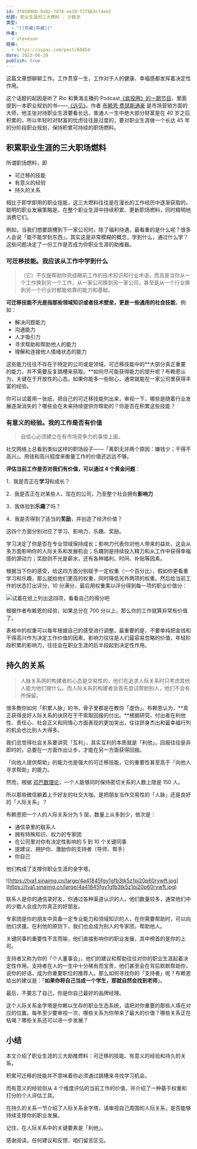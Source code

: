 ```yaml
---
id: 3f85090b-9a02-fd78-ee38-f27863cf4ee5
标题: 职业生涯的三大燃料 - 少数派
类型:
  - "[[剪藏|剪藏]]"
作者:
  - stevesun
链接:
  - https://sspai.com/post/60854
date: 2023-06-20
publish: true
---
```

  
这篇文章想聊聊工作。工作贯穿一生，工作对于人的健康、幸福感都发挥着决定性作用。  
  
这个话题的起因是听了 Rio 和黄海主播的 Podcast[《疯投圈》的一期节目](https://sspai.com/link?target=https%3A%2F%2Fcrazy.capital%2F44)，里面提到一本职业规划的书——[《远见》](https://book.douban.com/subject/27609489/)。作者 [布赖恩·费瑟斯通豪](https://book.douban.com/subject%5Fsearch?search%5Ftext=%E5%B8%83%E8%B5%96%E6%81%A9%C2%B7%E8%B4%B9%E7%91%9F%E6%96%AF%E9%80%9A%E8%B1%AA) 是市场营销方面的大师，他主张对待职业生涯要看长远，普通人一生中绝大部分财富是在 40 岁之后积累的，所以年轻时对财富的忧虑往往是过度的，要对职业生涯做一个长达 45 年的分阶段职业规划，保持积累可持续的职场燃料。  
  
## 积累职业生涯的三大职场燃料  
  
所谓职场燃料，即  
  
- 可迁移的技能  
- 有意义的经验  
- 持久的关系  
  
相比于即学即用的职业技能，这三大燃料往往是在漫长的工作经历中逐渐获取的。聪明的职业发展策略是，在整个职业生涯中持续积累、更新职场燃料，同时精明地消费它们。  
  
例如，当我们想要跳槽到下一家公司时，除了福利待遇，最看重的是什么呢？很多人会说「能不能学到东西」。其实这是非常模糊的概念，学到什么，通过什么学？这些问题决定了一份工作是否成为你职业生涯的助推器。  
  
### 可迁移技能。我应该从工作中学到什么  
  
> （它）不仅是帮助你完成眼前工作的技术知识和行业术语，而且是当你从一个工作换到另一个工作，从一家公司换到另一家公司，甚至是从一个行业换到另一个行业时都能依靠的能力和基础。  
  
**可迁移技能不光是指那些领域知识或者技术壁垒，更是一些通用的社会技能**，例如：  
  
- 解决问题能力  
- 沟通能力  
- 人才吸引力  
- 寻求帮助和帮助他人的能力  
- 理解和连接他人情绪状态的能力  
  
这些能力往往不存在于特定的公司或是领域。可迁移技能中的**大部分真正重要的能力，并不需要反复跳槽来获取。**如何尽可能获得能力的提升呢？布赖恩认为，关键在于开放性的心态。如果你能多一些耐心，通常就能在一家公司里获得丰富的经验。  
  
你可以试着用一张纸，把自己的可迁移技能列出来，审视一下，哪些是随着行业发展逐渐消失的？哪些会在未来持续提供你帮助的？你是否在积累这些技能？  
  
### 有意义的经验。我的工作是否有价值  
  
> 自信心必须建立在有市场竞争力的事情上面。  
  
社交网络上总看到类似这样的职场段子——「离职无非两个原因：嫌钱少；干得不高兴」。用钱和高兴程度来衡量工作的价值还远远不够。  
  
**评估当前工作是否对我们有价值，可以通过 4 个黄金问题**：  
  
1．我是否正在**学习**和成长？  
  
2．我是否正在对某些人、现在的公司，乃至整个社会拥有**影响力**  
  
3．我体验到**乐趣**了吗？  
  
4．我是否得到了适当的**奖励**，并创造了经济价值？  
  
这四个方面分别对应了学习、影响力、乐趣、奖励。  
  
学习决定了你是否在专业领域保持成长；影响力代表你对他人带来的益处，这会从多方面影响你的人际关系和发展机会；乐趣则是持续投入精力和从工作中获得幸福感的源动力；奖励则不光是薪水，还有各种福利、时间、补贴等因素。  
  
根据当下你的感受，给这四方面分别赋予一定权重（一个百分比），假如你更看重学习和乐趣，那么就给他们更高的权重，同时降低另外两项的权重。然后给当前工作的状态打出评分，10 分满分，最后用权重乘以评分得到每一项的职业价值分：  
  
![试着在纸上列出这四项，看看自己的得分吧](https://tva1.sinaimg.cn/large/4a41845fgy1gfb2tptkq6j218i0d8gn3.jpg)  
  
根据作者布赖恩的经验，如果总分在 700 分以上，那么你的工作就算非常有价值了。  
  
表格中的权重可以每年根据自己的感受进行调整。最重要的是，不要单纯把金钱和干得高兴作为决定工作价值的因素。影响力往往是人们最容易忽略的价值，年轻阶段积累的影响力，往往会在职业生涯的后半段起到决定性作用。  
  
## 持久的关系  
  
> 人脉关系网的构建者的心态是交易性的，他们在追求人际关系时只考虑其他人能为他们做什么。而人际关系的构建者会首先尝试帮助别人，他们不会有所保留。  
  
很多教你如何「积累人脉」的书，骨子里都是在教你「虚伪」。布赖恩认为，**真正获得良好人际关系的诀窍在于不索取回报的付出。**根据研究，付出者在利他性、责任心、社会正义和同情心方面表现的更加突出，往往跻身杰出和最幸福行列的机会也比别人大得多。  
  
我们总觉得社会关系要讲究「互利」，其实互利的本质就是「利他」。回报往往是非即时的，总要在一方面作出让步，才能在另一方面获得回报。  
  
「向他人提供帮助」的能力也是强大的可迁移技能，它的重要性甚至高于「向他人寻求帮助」的能力。  
  
然而，根据 [邓巴数理论](https://sspai.com/link?target=https%3A%2F%2Fzh.wikipedia.org%2Fzh-hans%2F%25E9%2582%2593%25E5%25B7%25B4%25E6%2595%25B0)，一个人能够同时保持密切关系的人数上限是 150 人。  
  
所以那些微信躺着上千好友的社交大咖，是把朋友当作交易性的「人脉」还是良好的「人际关系」？  
  
布赖恩把一个人的人际关系分为 5 层，数量上从多到少，依次是：  
  
- 通信录里的联系人  
- 拥有特殊知识、权力的专家团  
- 在公司里对你有决定性影响的 5 到 10 个关键同事  
- 提建议、拥护你、激励你的支持者（导师、帮手）  
- 你自己  
  
他们构成了支撑你职业生涯的金字塔。  
  
![https://tva1.sinaimg.cn/large/4a41845fgy1gfb3tk5z1pj20p60rywft.jpg](https://tva1.sinaimg.cn/large/4a41845fgy1gfb3tk5z1pj20p60rywft.jpg)  
  
联系人是你的通信录好友，你通过各种渠道认识的人。他们数量较多，通常他们中的少数人会成为你真正的好朋友。  
  
专家团是你的朋友中具备一定专业能力和领域知识的人，在你需要帮助时，可以向他们求援。在利他的原则下，我们也会成为别人的专家团，帮助他人。  
  
关键同事的重要性不言而喻，他们直接影响你的职业发展，其中榜首的是你的上司。  
  
支持者又称为你的「个人董事会」，他们的建议和帮助往往对你的职业生涯起着决定性作用。支持者在人的一生中十分稀有而宝贵，他们甚至会在背后默默帮助你，说你的好话，成为你重要职位的推荐人。那么如何寻找你的「支持者」呢？布赖恩给出的建议是：「**如果你将自己当成一个学生，那就自然会找到老师**」。  
  
最后，不要忘了自己，你是你自己最好的品牌经理。  
  
这个人际关系金字塔是你赖以生存的职业生态系统，请把对你重要的那些人填在对应的位置。每年至少要审视一次，哪些关系为你带来了最大的价值？哪些关系正在枯竭？哪些关系还可以进一步发展？  
  
## 小结  
  
本文介绍了职业生涯的三大助推燃料：可迁移的技能、有意义的经验和持久的关系。  
  
积累可迁移的技能并不意味着你必须通过跳槽来寻找学习机会。  
  
而有意义的经验则从 4 个维度评估的当前工作的价值，并介绍了一种基于权重和打分的个人评估工具。  
  
在持久的关系一节介绍了人际关系金字塔，请审视自己周围的人际关系，是否能够持续支撑你的职业发展。  
  
记住，在人际关系中的关键要素是「利他」。  
  
感谢阅读。任何建议和反馈，咱们留言区见。  

